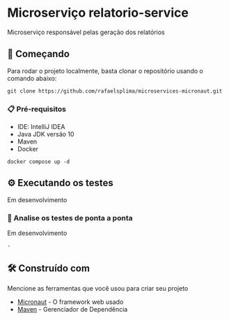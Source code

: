 # Microserviço relatorio-service

Microserviço responsável pelas geração dos relatórios

## 🚀 Começando
Para rodar o projeto localmente, basta clonar o repositório usando o comando abaixo:
```
git clone https://github.com/rafaelsplima/microservices-micronaut.git
```

### 📋 Pré-requisitos

- IDE: IntelliJ IDEA
- Java JDK versão 10
- Maven
- Docker

```
docker compose up -d
```

## ⚙️ Executando os testes

Em desenvolvimento

### 🔩 Analise os testes de ponta a ponta

Em desenvolvimento

```
-
```

## 🛠️ Construído com

Mencione as ferramentas que você usou para criar seu projeto

* [Micronaut](https://micronaut.io/) - O framework web usado
* [Maven](https://maven.apache.org/) - Gerenciador de Dependência